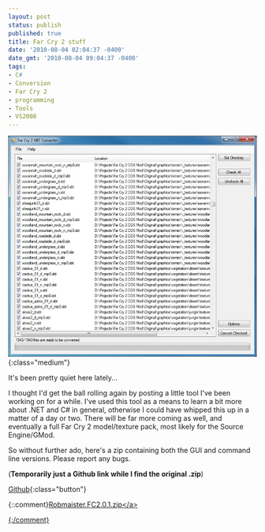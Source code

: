 ```yaml
---
layout: post
status: publish
published: true
title: Far Cry 2 stuff
date: '2010-08-04 02:04:37 -0400'
date_gmt: '2010-08-04 09:04:37 -0400'
tags:
- C#
- Conversion
- Far Cry 2
- programming
- Tools
- VS2008
---
```


![Screenshot][1]{:class="medium"}

It's been pretty quiet here lately...

I thought I'd get the ball rolling again by posting a little tool I've been
working on for a while. I've used this tool as a means to learn a bit more
about .NET and C# in general, otherwise I could have whipped this up in a
matter of a day or two. There will be far more coming as well, and eventually
a full Far Cry 2 model/texture pack, most likely for the Source Engine/GMod.

So without further ado, here's a zip containing both the GUI and command line
versions. Please report any bugs.

(**Temporarily just a Github link while I find the original .zip**)

[<i class="fa fa-github"></i> Github][2]{:class="button"}

{::comment}<a title="Robmaister.FC2.0.1.zip" href="http:&#47;&#47;sagehillsmp.dyndns.org:8080&#47;downloads&#47;Robmaister.FC2.0.1.zip">Robmaister.FC2.0.1.zip<&#47;a></p>{:/comment}

[1]: /img/blog/2010/08/fc2_textureconverter.jpg "My Far Cry 2 Texture Converter"
[2]: https://github.com/Robmaister/FC2Tools